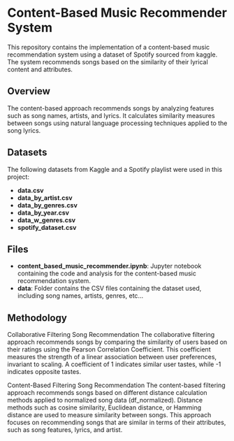 # Content-Based Music Recommender System

This repository contains the implementation of a content-based music recommendation system using a dataset of Spotify sourced from kaggle. The system recommends songs based on the similarity of their lyrical content and attributes.

## Overview

The content-based approach recommends songs by analyzing features such as song names, artists, and lyrics. It calculates similarity measures between songs using natural language processing techniques applied to the song lyrics.

## Datasets

The following datasets from Kaggle and a Spotify playlist were used in this project:

- **data.csv**
- **data_by_artist.csv**
- **data_by_genres.csv**
- **data_by_year.csv**
- **data_w_genres.csv**
- **spotify_dataset.csv**

## Files

- **content_based_music_recommender.ipynb**: Jupyter notebook containing the code and analysis for the content-based music recommendation system.
- **data**: Folder contains the CSV files containing the dataset used, including song names, artists, genres, etc... 

## Methodology

Collaborative Filtering Song Recommendation
The collaborative filtering approach recommends songs by comparing the similarity of users based on their ratings using the Pearson Correlation Coefficient. This coefficient measures the strength of a linear association between user preferences, invariant to scaling. A coefficient of 1 indicates similar user tastes, while -1 indicates opposite tastes.

Content-Based Filtering Song Recommendation
The content-based filtering approach recommends songs based on different distance calculation methods applied to normalized song data (df_normalized). Distance methods such as cosine similarity, Euclidean distance, or Hamming distance are used to measure similarity between songs. This approach focuses on recommending songs that are similar in terms of their attributes, such as song features, lyrics, and artist.
